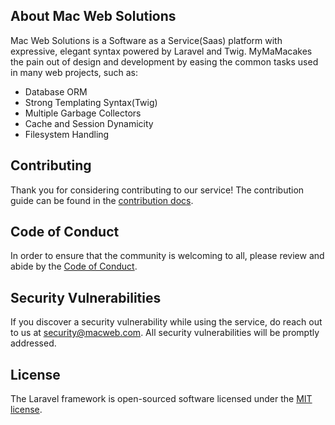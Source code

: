 
## About Mac Web Solutions

Mac Web Solutions is a Software as a Service(Saas) platform with expressive, elegant syntax powered by Laravel and Twig. MyMaMacakes the pain out of design and development by easing the common tasks used in many web projects, such as:
- Database ORM
- Strong Templating Syntax(Twig)
- Multiple Garbage Collectors
- Cache and Session Dynamicity
- Filesystem Handling

## Contributing

Thank you for considering contributing to our service! The contribution guide can be found in the [contribution docs](https://macweb.com/contributing.md).

## Code of Conduct

In order to ensure that the community is welcoming to all, please review and abide by the [Code of Conduct](https://macweb.com/code-of-conduct.md).

## Security Vulnerabilities

If you discover a security vulnerability while using the service, do reach out to us at security@macweb.com. All security vulnerabilities will be promptly addressed.

## License

The Laravel framework is open-sourced software licensed under the [MIT license](https://opensource.org/licenses/MIT).
